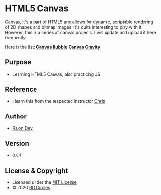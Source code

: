 
# HTML5 Canvas
Canvas, it's a part of HTML5 and allows for dynamic, scriptable rendering of 2D shapes and bitmap images. It's quite interesting to play with it. However, this is a series of canvas projects. I will update and upload it here frequently. 

Here is the list:
**[Canvas Bubble](https://rajondey.github.io/canvas/canvas-bubble)**
**[Canvas Gravity](https://rajondey.github.io/canvas/canvas-gravity/)**

## Purpose
* Learning HTML5 Canvas, also practicing JS

## Reference 
* I learn this from the respected instructor [Chris](https://chriscourses.com/)

## Author
* [Rajon Dey](https://www.rdcircles.com/)

## Version 
* 0.0.1

## License & Copyright
* Licensed under the [MIT License](LICENSE)
* © 2020 [RD Circles](https://www.rdcircles.com/) 

